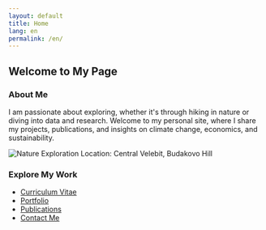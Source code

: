 ```yaml
---
layout: default
title: Home
lang: en
permalink: /en/
---
```


## Welcome to My Page

### About Me
I am passionate about exploring, whether it's through hiking in nature or diving into data and research. Welcome to my personal site, where I share my projects, publications, and insights on climate change, economics, and sustainability.

![Nature Exploration](/assets/IMG_0847.JPG)
Location: Central Velebit, Budakovo Hill



### **Explore My Work**
- [Curriculum Vitae](/cv/)
- [Portfolio](/portfolio/)
- [Publications](/publications-by-theme/)
- [Contact Me](mailto:leonardasrdelic@windowslive.com)

